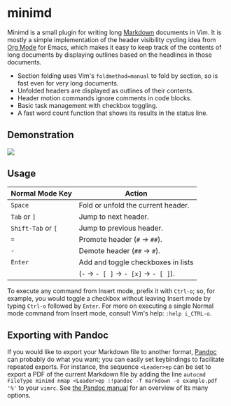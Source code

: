 # minimd

Minimd is a small plugin for writing long [Markdown](https://commonmark.org/) documents in Vim.  It is mostly a simple implementation of the header visibility cycling idea from [Org Mode](https://orgmode.org/) for Emacs, which makes it easy to keep track of the contents of long documents by displaying outlines based on the headlines in those documents.

- Section folding uses Vim's `foldmethod=manual` to fold by section, so is fast even for very long documents.
- Unfolded headers are displayed as outlines of their contents.
- Header motion commands ignore comments in code blocks.
- Basic task management with checkbox toggling.
- A fast word count function that shows its results in the status line.

## Demonstration

![](http://johnob.sdf.org/resources/minimd_demo.gif)

## Usage

 | Normal Mode Key    | Action                                 | 
 | ---------------    | -------------------------------------- | 
 | `Space`            | Fold or unfold the current header.     | 
 | `Tab` or `]`       | Jump to next header.                   | 
 | `Shift-Tab` or `[` | Jump to previous header.               | 
 | `=`                | Promote header (`#` → `##`).           | 
 | `-`                | Demote header (`##` → `#`).            | 
 | `Enter`            | Add and toggle checkboxes in lists     | 
 |                    | (`-` → `- [ ]` → `- [x]` → `- [ ]`).   | 

To execute any command from Insert mode, prefix it with `Ctrl-o`; so, for example, you would toggle a checkbox without leaving Insert mode by typing `Ctrl-o` followed by `Enter`.  For more on executing a single Normal mode command from Insert mode, consult Vim's help: `:help i_CTRL-o`.

## Exporting with Pandoc

If you would like to export your Markdown file to another format, [Pandoc](https://pandoc.org/) can probably do what you want; you can easily set keybindings to facilitate repeated exports.  For instance, the sequence `<Leader>ep` can be set to export a PDF of the current Markdown file by adding the line `autocmd FileType minimd nmap <Leader>ep :!pandoc -f markdown -o example.pdf '%'` to your `vimrc`.  See [the Pandoc manual](https://pandoc.org/MANUAL.html) for an overview of its many options.
